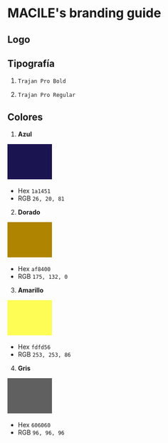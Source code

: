 # MACILE's branding guide

## Logo



## Tipografía

1. `Trajan Pro Bold`

2. `Trajan Pro Regular` 

## Colores

1. **Azul**

![azul](images/azul.png)

- Hex `1a1451`
- RGB `26, 20, 81`

2. **Dorado**

![dorado](images/dorado.png)

- Hex `af8400`
- RGB `175, 132, 0`

3. **Amarillo**

![amarillo](images/amarillo.png)

- Hex `fdfd56`
- RGB `253, 253, 86`

4. **Gris**

![gris](images/gris.png)

- Hex `606060`
- RGB `96, 96, 96`

